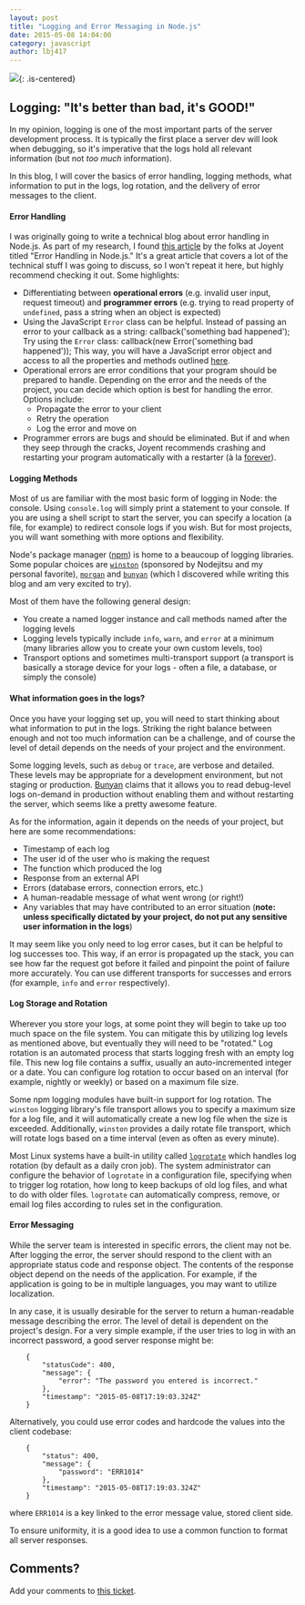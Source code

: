 ```yaml
---
layout: post
title: "Logging and Error Messaging in Node.js"
date: 2015-05-08 14:04:00
category: javascript
author: lbj417
---
```


![](https://pbmo.files.wordpress.com/2012/02/log.png?w=300&h=245){: .is-centered}

## Logging: "It's better than bad, it's GOOD!"
In my opinion, logging is one of the most important parts of the server development process.  It is typically the first place a server dev will look when debugging, so it's imperative that the logs hold all relevant information (but not *too much* information).

In this blog, I will cover the basics of error handling, logging methods, what information to put in the logs, log rotation, and the delivery of error messages to the client.

#### Error Handling
I was originally going to write a technical blog about error handling in Node.js.  As part of my research, I found [this article](https://www.joyent.com/developers/node/design/errors) by the folks at Joyent titled "Error Handling in Node.js."  It's a great article that covers a lot of the technical stuff I was going to discuss, so I won't repeat it here, but highly recommend checking it out.  Some highlights:

* Differentiating between **operational errors** (e.g. invalid user input, request timeout) and **programmer errors** (e.g. trying to read property of `undefined`, pass a string when an object is expected)
* Using the JavaScript `Error` class can be helpful. Instead of passing an error to your callback as a string:
         callback('something bad happened');
Try using the `Error` class:
        callback(new Error('something bad happened'));
This way, you will have a JavaScript error object and access to all the properties and methods outlined [here](https://developer.mozilla.org/en-US/docs/Web/JavaScript/Reference/Global_Objects/Error).
* Operational errors are error conditions that your program should be prepared to handle.  Depending on the error and the needs of the project, you can decide which option is best for handling the error. Options include:
  *  Propagate the error to your client
  *  Retry the operation
  *  Log the error and move on
* Programmer errors are bugs and should be eliminated.  But if and when they seep through the cracks, Joyent recommends crashing and restarting your program automatically with a restarter (à la [forever](https://github.com/foreverjs/forever)).

#### Logging Methods
Most of us are familiar with the most basic form of logging in Node: the console. Using `console.log` will simply print a statement to your console. If you are using a shell script to start the server, you can specify a location (a file, for example) to redirect console logs if you wish. But for most projects, you will want something with more options and flexibility.

Node's package manager ([npm](https://www.npmjs.com/)) is home to a beaucoup of logging libraries. Some popular choices are [`winston`](https://github.com/winstonjs/winston) (sponsored by Nodejitsu and my personal favorite), [`morgan`](https://github.com/expressjs/morgan) and [`bunyan`](https://github.com/trentm/node-bunyan) (which I discovered while writing this blog and am very excited to try).

Most of them have the following general design:

* You create a named logger instance and call methods named after the logging levels
* Logging levels typically include `info`, `warn`, and `error` at a minimum (many libraries allow you to create your own custom levels, too)
* Transport options and sometimes multi-transport support (a transport is basically a storage device for your logs - often a file, a database, or simply the console)

#### What information goes in the logs?
Once you have your logging set up, you will need to start thinking about what information to put in the logs.  Striking the right balance between enough and not too much information can be a challenge, and of course the level of detail depends on the needs of your project and the environment.

Some logging levels, such as `debug` or `trace`, are verbose and detailed.  These levels may be appropriate for a development environment, but not staging or production.  [Bunyan](https://github.com/trentm/node-bunyan) claims that it allows you to read debug-level logs on-demand in production without enabling them and without restarting the server, which seems like a pretty awesome feature.

As for the information, again it depends on the needs of your project, but here are some recommendations:

* Timestamp of each log
* The user id of the user who is making the request
* The function which produced the log
* Response from an external API
* Errors (database errors, connection errors, etc.)
* A human-readable message of what went wrong (or right!)
* Any variables that may have contributed to an error situation (**note: unless specifically dictated by your project, do not put any sensitive user information in the logs**)

It may seem like you only need to log error cases, but it can be helpful to log successes too.  This way, if an error is propagated up the stack, you can see how far the request got before it failed and pinpoint the point of failure more accurately.  You can use different transports for successes and errors (for example, `info` and `error` respectively).

#### Log Storage and Rotation
Wherever you store your logs, at some point they will begin to take up too much space on the file system. You can mitigate this by utilizing log levels as mentioned above, but eventually they will need to be "rotated." Log rotation is an automated process that starts logging fresh with an empty log file. This new log file contains a suffix, usually an auto-incremented integer or a date. You can configure log rotation to occur based on an interval (for example, nightly or weekly) or based on a maximum file size.

Some npm logging modules have built-in support for log rotation. The `winston` logging library's file transport allows you to specify a maximum size for a log file, and it will automatically create a new log file when the size is exceeded. Additionally, `winston` provides a daily rotate file transport, which will rotate logs based on a time interval (even as often as every minute).

Most Linux systems have a built-in utility called [`logrotate`](http://linuxconfig.org/logrotate-8-manual-page) which handles log rotation (by default as a daily cron job). The system administrator can configure the behavior of `logrotate` in a configuration file, specifying when to trigger log rotation, how long to keep backups of old log files, and what to do with older files. `logrotate` can automatically compress, remove, or email log files according to rules set in the configuration.

#### Error Messaging
While the server team is interested in specific errors, the client may not be. After logging the error, the server should respond to the client with an appropriate status code and response object. The contents of the response object depend on the needs of the application. For example, if the application is going to be in multiple languages, you may want to utilize localization.

In any case, it is usually desirable for the server to return a human-readable message describing the error. The level of detail is dependent on the project's design. For a very simple example, if the user tries to log in with an incorrect password, a good server response might be:

        {
            "statusCode": 400,
            "message": {
                "error": "The password you entered is incorrect."
            },
            "timestamp": "2015-05-08T17:19:03.324Z"
        }

Alternatively, you could use error codes and hardcode the values into the client codebase:

        {
            "status": 400,
            "message": {
                "password": "ERR1014"
            },
            "timestamp": "2015-05-08T17:19:03.324Z"
        }

where `ERR1014` is a key linked to the error message value, stored client side.

To ensure uniformity, it is a good idea to use a common function to format all server responses.

## Comments?

Add your comments to [this ticket](https://github.com/Mobiquity/team-stanton/issues/7).

